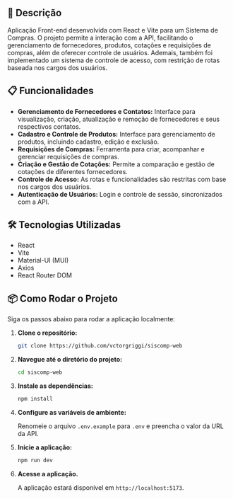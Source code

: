 ## 🚀 Descrição

Aplicação Front-end desenvolvida com React e Vite para um Sistema de Compras. O projeto permite a interação com a API, facilitando o gerenciamento de fornecedores, produtos, cotações e requisições de compras, além de oferecer controle de usuários. Ademais, também foi implementado um sistema de controle de acesso, com restrição de rotas baseada nos cargos dos usuários.

## 📋 Funcionalidades

- **Gerenciamento de Fornecedores e Contatos:** Interface para visualização, criação, atualização e remoção de fornecedores e seus respectivos contatos.
- **Cadastro e Controle de Produtos:** Interface para gerenciamento de produtos, incluindo cadastro, edição e exclusão.
- **Requisições de Compras:** Ferramenta para criar, acompanhar e gerenciar requisições de compras.
- **Criação e Gestão de Cotações:** Permite a comparação e gestão de cotações de diferentes fornecedores.
- **Controle de Acesso:** As rotas e funcionalidades são restritas com base nos cargos dos usuários.
- **Autenticação de Usuários:** Login e controle de sessão, sincronizados com a API.

## 🛠️ Tecnologias Utilizadas

- React
- Vite
- Material-UI (MUI)
- Axios
- React Router DOM

## 📦 Como Rodar o Projeto

Siga os passos abaixo para rodar a aplicação localmente:

1. **Clone o repositório:**

   ```bash
   git clone https://github.com/vctorgriggi/siscomp-web
   ```

2. **Navegue até o diretório do projeto:**

   ```bash
   cd siscomp-web
   ```

3. **Instale as dependências:**

   ```bash
   npm install
   ```

4. **Configure as variáveis de ambiente:**

   Renomeie o arquivo `.env.example` para `.env` e preencha o valor da URL da API.

5. **Inicie a aplicação:**

   ```bash
   npm run dev
   ```

6. **Acesse a aplicação.**

   A aplicação estará disponível em `http://localhost:5173`.
